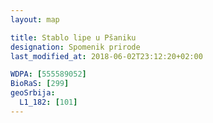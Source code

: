```yaml
---
layout: map

title: Stablo lipe u Pšaniku
designation: Spomenik prirode
last_modified_at: 2018-06-02T23:12:20+02:00

WDPA: [555589052]
BioRaS: [299]
geoSrbija:
  L1_182: [101]
---
```

